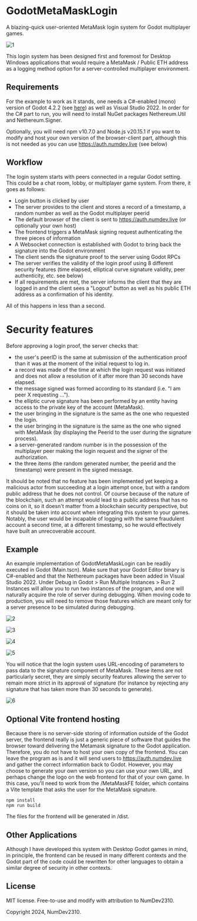 # GodotMetaMaskLogin
 A blazing-quick user-oriented MetaMask login system for Godot multiplayer games.

![1](https://github.com/user-attachments/assets/7d021de6-510f-49ce-ad9b-f996ff575476)

This login system has been designed first and foremost for Desktop Windows applications that would require a MetaMask / Public ETH address as a logging method option for a server-controlled multiplayer environment.

## Requirements

For the example to work as it stands, one needs a C#-enabled (mono) version of Godot 4.2.2 (see [here](https://docs.godotengine.org/en/stable/tutorials/scripting/c_sharp/c_sharp_basics.html)) as well as Visual Studio 2022.
In order for the C# part to run, you will need to install NuGet packages Nethereum.Util and Nethereum.Signer.

Optionally, you will need npm v10.7.0 and Node.js v20.15.1 if you want to modify and host your own version of the browser-client part, although this is not needed as you can use https://auth.numdev.live (see below)

## Workflow

The login system starts with peers connected in a regular Godot setting. This could be a chat room, lobby, or multiplayer game system. From there, it goes as follows:

* Login button is clicked by user 
* The server provides to the client and stores a record of a timestamp, a random number as well as the Godot multiplayer peerid
* The default browser of the client is sent to https://auth.numdev.live (or optionally your own host)
* The frontend triggers a MetaMask signing request authenticating the three pieces of information
* A Websocket connection is established with Godot to bring back the signature into the Godot environment
* The client sends the signature proof to the server using Godot RPCs
* The server verifies the validity of the login proof using 8 different security features (time elapsed, elliptical curve signature validity, peer authenticity, etc. see below)
* If all requirements are met, the server informs the client that they are logged in and the client sees a "Logout" button as well as his public ETH address as a confirmation of his identity.

All of this happens in less than a second.

# Security features

Before approving a login proof, the server checks that:
* the user's peerID is the same at submission of the authentication proof than it was at the moment of the initial request to log in.
* a record was made of the time at which the login request was initiated and does not allow a resolution of it after more than 30 seconds have elapsed.
* the message signed was formed according to its standard (i.e. "I am peer X requesting ...").
* the elliptic curve signature has been performed by an entity having access to the private key of the account (MetaMask).
* the user bringing in the signature is the same as the one who requested the login.
* the user bringing in the signature is the same as the one who signed with MetaMask (by displaying the Peerid to the user during the signature process).
* a server-generated random number is in the possession of the multiplayer peer making the login request and the signer of the authorization.
* the three items (the random generated number, the peerid and the timestamp) were present in the signed message.

It should be noted that no feature has been implemented yet keeping a malicious actor from succeeding at a login attempt once, but with a random public address that he does not control. Of course because of the nature of the blockchain, such an attempt would lead to a public address that has no coins on it, so it doesn't matter from a blockchain security perspective, but it should be taken into account when integrating this system to your games. Notably, the user would be incapable of logging with the same fraudulent account a second time, at a different timestamp, so he would effectively have built an unrecoverable account.

## Example

An example implementation of GodotMetaMaskLogin can be readily executed in Godot (Main.tscn). Make sure that your Godot Editor binary is C#-enabled and that the Nethereum packages have been added in Visual Studio 2022. Under Debug in Godot > Run Multiple Instances > Run 2 Instances will allow you to run two instances of the program, and one will naturally acquire the role of server during debugging. When moving code to production, you will need to remove those features which are meant only for a server presence to be simulated during debugging.

![2](https://github.com/user-attachments/assets/45510fe4-bac9-4206-9a78-ffa22ac9814a)

![3](https://github.com/user-attachments/assets/fc5060b1-bf81-409d-8546-63f9d1a22dbe)

![4](https://github.com/user-attachments/assets/44cbd48c-933b-47f6-a01a-bbac81f02b8a)

![5](https://github.com/user-attachments/assets/6f1be058-9456-4578-ace9-d1676eaa0c4c)

You will notice that the login system uses URL-encoding of parameters to pass data to the signature component of MetaMask. These items are not particularly secret, they are simply security features allowing the server to remain more strict in its approval of signature (for instance by rejecting any signature that has taken more than 30 seconds to generate). 

![6](https://github.com/user-attachments/assets/5dc4ad4a-a3c6-4d97-8773-282c00147b1f)

## Optional Vite frontend hosting

Because there is no server-side storing of information outside of the Godot server, the frontend really is just a generic piece of software that guides the browser toward delivering the Metamask signature to the Godot application. Therefore, you do not have to host your own copy of the frontend. You can leave the program as is and it will send users to https://auth.numdev.live and gather the correct information back to Godot. However, you may choose to generate your own version so you can use your own URL, and perhaps change the logo on the web frontend for that of your own game. In this case, you'll need to work from the /MetaMaskFE folder, which contains a Vite template that asks the user for the MetaMask signature.

```
npm install
npm run build
```

The files for the frontend will be generated in /dist.

## Other Applications

Although I have developed this system with Desktop Godot games in mind, in principle, the frontend can be reused in many different contexts and the Godot part of the code could be rewritten for other languages to obtain a similar degree of security in other contexts.

## License

MIT license. Free-to-use and modify with attribution to NumDev2310.

Copyright 2024, NumDev2310.
